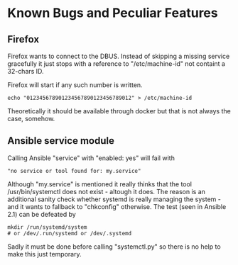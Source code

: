 # Known Bugs and Peculiar Features


## Firefox

Firefox wants to connect to the DBUS. Instead of skipping
a missing service gracefully it just stops with a reference
to "/etc/machine-id" not containt a 32-chars ID.

Firefox will start if any such number is written.

    echo "012345678901234567890123456789012" > /etc/machine-id

Theoretically it should be available through docker but that
is not always the case, somehow.


## Ansible service module

Calling Ansible "service" with "enabled: yes" will fail with

    "no service or tool found for: my.service"

Although "my.service" is mentioned it really thinks that
the tool /usr/bin/systemctl does not exist - altough it does.
The reason is an additional sanity check whether systemd is
really managing the system - and it wants to fallback to
"chkconfig" otherwise. The test (seen in Ansible 2.1) can
be defeated by

    mkdir /run/systemd/system
    # or /dev/.run/systemd or /dev/.systemd

Sadly it must be done before calling "systemctl.py" so there
is no help to make this just temporary.

